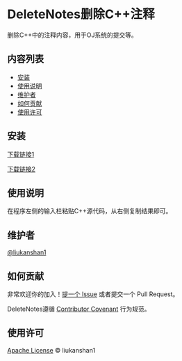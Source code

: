 # DeleteNotes删除C++注释

删除C++中的注释内容，用于OJ系统的提交等。

## 内容列表

- [安装](#安装)
- [使用说明](#使用说明)
- [维护者](#维护者)
- [如何贡献](#如何贡献)
- [使用许可](#使用许可)

## 安装

[下载链接1](http://share.liukanshan.top/%E7%9C%8B%E5%B1%B1%E7%9A%84%E7%BD%91%E7%9B%98/Release/DeleteNotes/release.exe)

[下载链接2](https://github.com/liukanshan1/DeleteNotes/releases/tag/Release)

## 使用说明

在程序左侧的输入栏粘贴C++源代码，从右侧复制结果即可。

## 维护者

[@liukanshan1](https://github.com/liukanshan1)

## 如何贡献

非常欢迎你的加入！[提一个 Issue](https://github.com/liukanshan1/DeleteNotes/issues) 或者提交一个 Pull Request。


DeleteNotes遵循 [Contributor Covenant](http://contributor-covenant.org/version/1/3/0/) 行为规范。


## 使用许可

[ Apache License](LICENSE) © liukanshan1
